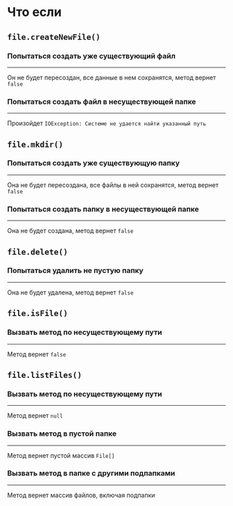 # Что если

## `file.createNewFile()`
### Попытаться создать уже существующий файл

---

Он не будет пересоздан, все данные в нем сохранятся, метод вернет `false`

### Попытаться создать файл в несуществующей папке

---

Произойдет `IOException: Системе не удается найти указанный путь`

## `file.mkdir()`
### Попытаться создать уже существующую папку

---

Она не будет пересоздана, все файлы в ней сохранятся, метод вернет `false`

### Попытаться создать папку в несуществующей папке

---

Она не будет создана, метод вернет `false`

## `file.delete()`
### Попытаться удалить не пустую папку 

---

Она не будет удалена, метод вернет `false`

## `file.isFile()`
### Вызвать метод по несуществующему пути

---

Метод вернет `false`

## `file.listFiles()`
### Вызвать метод по несуществующему пути

---

Метод вернет `null`

### Вызвать метод в пустой папке

---

Метод вернет пустой массив `File[]`

### Вызвать метод в папке с другими подпапками

---

Метод вернет массив файлов, включая подпапки

